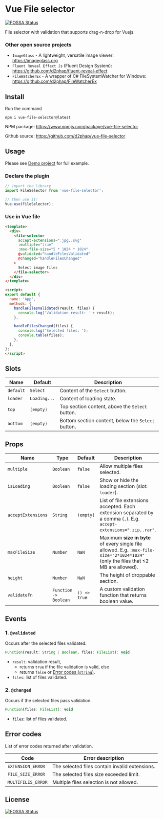 # Vue File selector
[![FOSSA Status](https://app.fossa.io/api/projects/git%2Bgithub.com%2Fd2phap%2Fvue-file-selector.svg?type=shield)](https://app.fossa.io/projects/git%2Bgithub.com%2Fd2phap%2Fvue-file-selector?ref=badge_shield)

File selector with validation that supports drag-n-drop for Vuejs.

### Other open source projects
- `ImageGlass` - A lightweight, versatile image viewer: https://imageglass.org
- `Fluent Reveal Effect Js` (Fluent Design System): https://github.com/d2phap/fluent-reveal-effect
- `FileWatcherEx` - A wrapper of C# FileSystemWatcher for Windows: https://github.com/d2phap/FileWatcherEx

##  Install
Run the command
```
npm i vue-file-selector@latest
```

NPM package: https://www.npmjs.com/package/vue-file-selector

Github source: https://github.com/d2phap/vue-file-selector

## Usage
Please see [Demo project](https://github.com/d2phap/vue-file-selector/tree/master/demo) for full example.

### Declare the plugin
```js
// import the library
import FileSelector from 'vue-file-selector';

// then use it!
Vue.use(FileSelector);
```

### Use in Vue file
```html
<template>
  <div>
    <file-selector
      accept-extensions=".jpg,.svg"
      :multiple="true"
      :max-file-size="5 * 1024 * 1024"
      @validated="handleFilesValidated"
      @changed="handleFilesChanged"
    >
      Select image files
    </file-selector>
  </div>
</template>

<script>
export default {
  name: 'App',
  methods: {
    handleFilesValidated(result, files) {
      console.log('Validation result: ' + result);
    },

    handleFilesChanged(files) {
      console.log('Selected files: ');
      console.table(files);
    },
  },
};
</script>
```

## Slots
| Name | Default | Description |
| -- | -- | -- |
| `default` | `Select` | Content of the `Select` button. |
| `loader` | `Loading...` | Content of loading state. |
| `top` | `(empty)` | Top section content, above the `Select` button. |
| `bottom` | `(empty)` | Bottom section content, below the `Select` button. |


## Props
| Name | Type | Default | Description |
| -- | -- | -- | -- |
| `multiple` | `Boolean` | `false` | Allow multiple files selected. |
| `isLoading` | `Boolean` | `false` | Show or hide the loading section (slot: `loader`). |
| `acceptExtensions` | `String` | `(empty)` | List of file extensions accepted. Each extension separated by a comma (`,`). E.g. `accept-extensions=".zip,.rar"`. |
| `maxFileSize` | `Number` | `NaN` | Maximum **size in byte** of every single file allowed. E.g. `:max-file-size="2*1024*1024"` (only the files that ≤2 MB are allowed). |
| `height` | `Number` | `NaN` | The height of droppable section. |
| `validateFn` | `Function -> Boolean` | `() => true` | A custom validation function that returns boolean value. |


## Events
### 1. `@validated`
Occurs after the selected files validated.

```js
Function(result: String | Boolean, files: FileList): void
```
- `result`: validation result, 
  + returns `true` if the file validation is valid, else
  + returns `false` or [Error codes (`string`)](#error-codes).
- `files`: list of files validated.

### 2. `@changed`
Occurs if the selected files pass validation.

```js
Function(files: FileList): void
```
- `files`: list of files validated.


## Error codes
List of error codes returned after validation.

| Code | Error description |
| -- | -- |
| `EXTENSION_ERROR` | The selected files contain invalid extensions. |
| `FILE_SIZE_ERROR` | The selected files size exceeded limit. |
| `MULTIFILES_ERROR` | Multiple files selection is not allowed. |


## License
[![FOSSA Status](https://app.fossa.io/api/projects/git%2Bgithub.com%2Fd2phap%2Fvue-file-selector.svg?type=large)](https://app.fossa.io/projects/git%2Bgithub.com%2Fd2phap%2Fvue-file-selector?ref=badge_large)

